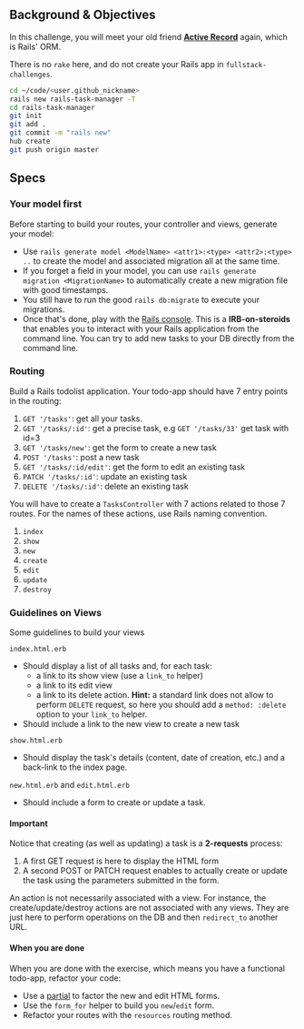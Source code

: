 ## Background & Objectives

In this challenge, you will meet your old friend [**Active Record**](http://guides.rubyonrails.org/active_record_basics.html) again, which is Rails' ORM.

There is no `rake` here, and do not create your Rails app in `fullstack-challenges`.

```bash
cd ~/code/<user.github_nickname>
rails new rails-task-manager -T
cd rails-task-manager
git init
git add .
git commit -m "rails new"
hub create
git push origin master
```

## Specs

### Your model first

Before starting to build your routes, your controller and views, generate your model:

- Use `rails generate model <ModelName> <attr1>:<type> <attr2>:<type> ..` to create the model and associated migration all at the same time.
- If you forget a field in your model, you can use `rails generate migration <MigrationName>` to automatically create a new migration file  with good timestamps.
- You still have to run the good `rails db:migrate` to execute your migrations.
- Once that's done, play with the [Rails console](http://guides.rubyonrails.org/command_line.html#rails-console). This is a **IRB-on-steroids** that enables you to interact with your Rails application from the command line. You can try to add new tasks to your DB directly from the command line.


### Routing

Build a Rails todolist application. Your todo-app should have 7 entry points in the routing:

1. `GET '/tasks'`: get all your tasks.
1. `GET '/tasks/:id'`: get a precise task, e.g `GET '/tasks/33'` get task with id=3
1. `GET '/tasks/new'`: get the form to create a new task
1. `POST '/tasks'`: post a new task
1. `GET '/tasks/:id/edit'`: get the form to edit an existing task
1. `PATCH '/tasks/:id'`: update an existing task
1. `DELETE '/tasks/:id'`: delete an existing task

You will have to create a `TasksController` with 7 actions related to those 7 routes. For the names of these actions, use Rails naming convention.

1. `index`
1. `show`
1. `new`
1. `create`
1. `edit`
1. `update`
1. `destroy`

### Guidelines on Views

Some guidelines to build your views

`index.html.erb`

- Should display a list of all tasks and, for each task:
  - a link to its show view (use a `link_to` helper)
  - a link to its edit view
  - a link to its delete action. **Hint:** a standard link does not allow to perform `DELETE` request, so here you should add a `method: :delete` option to your `link_to` helper.
- Should include a link to the new view to create a new task

`show.html.erb`

- Should display the task's details (content, date of creation, etc.) and a back-link to the index page.

`new.html.erb` and `edit.html.erb`

- Should include a form to create or update a task.

#### Important

Notice that creating (as well as updating) a task is a **2-requests** process:

1. A first GET request is here to display the HTML form
1. A second POST or PATCH request enables to actually create or update the task using the parameters submitted in the form.

An action is not necessarily associated with a view. For instance, the create/update/destroy actions are not associated with any views. They are just here to perform operations on the DB and then `redirect_to` another URL.

#### When you are done

When you are done with the exercise, which means you have a functional todo-app, refactor your code:

- Use a [partial](http://guides.rubyonrails.org/layouts_and_rendering.html) to factor the new and edit HTML forms.
- Use the `form_for` helper to build you `new`/`edit` form.
- Refactor your routes with the `resources` routing method.
